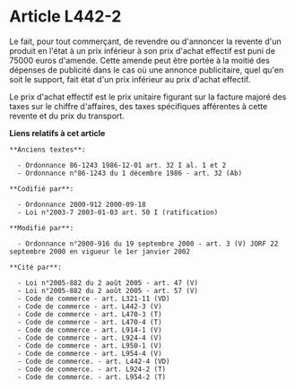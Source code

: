 # Article L442-2

Le fait, pour tout commerçant, de revendre ou d'annoncer la revente d'un produit en l'état à un prix inférieur à son prix
d'achat effectif est puni de 75000 euros d'amende. Cette amende peut être portée à la moitié des dépenses de publicité dans
le cas où une annonce publicitaire, quel qu'en soit le support, fait état d'un prix inférieur au prix d'achat effectif.

Le prix d'achat effectif est le prix unitaire figurant sur la facture majoré des taxes sur le chiffre d'affaires, des taxes
spécifiques afférentes à cette revente et du prix du transport.

**Liens relatifs à cet article**

	**Anciens textes**:

	  - Ordonnance 86-1243 1986-12-01 art. 32 I al. 1 et 2
	  - Ordonnance n°86-1243 du 1 décembre 1986 - art. 32 (Ab)

	**Codifié par**:

	  - Ordonnance 2000-912 2000-09-18
	  - Loi n°2003-7 2003-01-03 art. 50 I (ratification)

	**Modifié par**:

	  - Ordonnance n°2000-916 du 19 septembre 2000 - art. 3 (V) JORF 22 septembre 2000 en vigueur le 1er janvier 2002

	**Cité par**:

	  - Loi n°2005-882 du 2 août 2005 - art. 47 (V)
	  - Loi n°2005-882 du 2 août 2005 - art. 57 (V)
	  - Code de commerce - art. L321-11 (VD)
	  - Code de commerce - art. L442-3 (V)
	  - Code de commerce - art. L470-3 (T)
	  - Code de commerce - art. L470-4 (T)
	  - Code de commerce - art. L914-1 (V)
	  - Code de commerce - art. L924-4 (V)
	  - Code de commerce - art. L950-1 (V)
	  - Code de commerce - art. L954-4 (V)
	  - Code de commerce. - art. L442-4 (VD)
	  - Code de commerce. - art. L924-2 (T)
	  - Code de commerce. - art. L954-2 (T)
